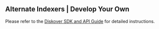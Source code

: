 
## Alternate Indexers | Develop Your Own

Please refer to the [Diskover SDK and API Guide](https://docs.diskoverdata.com/diskover_dev_guide/#develop-your-own-alternate-scanner) for detailed instructions.
